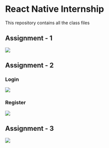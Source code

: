 # React Native Internship

This repository contains all the class files

## Assignment - 1

<img src="./screenshots/homescreen.jpg">

## Assignment - 2

### Login

<img src="./screenshots/login.jpg">

### Register

<img src="./screenshots/register.jpg">

## Assignment - 3

<img src="./screenshots/buttons.jpg">
